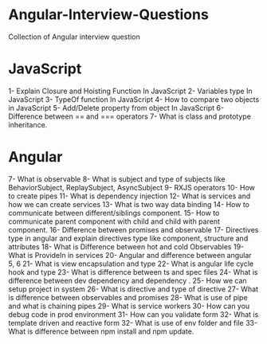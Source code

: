 # Angular-Interview-Questions
Collection of Angular interview question

# JavaScript
1- Explain Closure and Hoisting Function In JavaScript
2- Variables type In JavaScript
3- TypeOf function In JavaScript
4- How to compare two objects in JavaScript
5- Add/Delete property from object In JavaScript
6- Difference between == and === operators
7- What is class and prototype inheritance.

# Angular
7- What is  observable 
8- What is subject and type of subjects like BehaviorSubject, ReplaySubject, AsyncSubject
9- RXJS operators
10- How to create pipes
11- What is dependency injection
12- What is services and how we can create services
13- What is two way data binding
14- How to communicate between different/siblings component.
15- How to communicate parent component with child and child with parent component.
16- Difference between promises and observable 
17- Directives type in angular and explain directives type like component, structure and attributes
18- What is Difference between hot and cold Observables 
19- What is ProvideIn in services 
20- Angular and difference between angular 5, 6
21- What is view encapsulation and type
22- What is angular life cycle hook and type
23- What is difference between ts and spec files
24- What is difference between dev dependency and dependency .
25- How we can setup project in system
26- What is directive and type of directive
27- What is difference between observables and promises
28- What is use of pipe and what is chaining pipes
29- What is service workers
30- How can you debug code in prod environment
31- How can you validate form
32- What is template driven and reactive form
32- What is use of env folder and file
33- What is difference between npm install and npm update.

